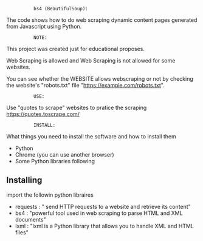               bs4 (BeautifulSoup):
The code shows how to do web scraping dynamic content pages generated from Javascript using Python.

              NOTE: 
This project was created just for educational proposes.

Web Scraping is allowed and Web Scraping is not allowed for some websites.

You can see whether the WEBSITE allows webscraping or not by checking the website's "robots.txt" file   "https://example.com/robots.txt".

              USE:

Use "quotes to scrape" websites to pratice the scraping https://quotes.toscrape.com/ 

              INSTALL:
What things you need to install the software and how to install them

* Python 
* Chrome (you can use another browser)
* Some Python libraries following


## Installing
import the followin python libraires

* requests   : " send HTTP requests to a website and retrieve its content"
* bs4        : "powerful tool used in web scraping to parse HTML and XML documents"
* lxml       : "lxml is a Python library that allows you to handle XML and HTML files"






